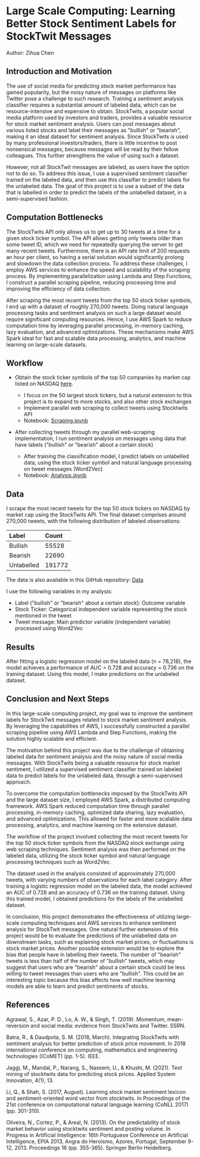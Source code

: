 # Large Scale Computing: Learning Better Stock Sentiment Labels for StockTwit Messages

Author: Zihua Chen

## Introduction and Motivation
The use of social media for predicting stock market performance has gained popularity, but the noisy nature of messages on platforms like Twitter pose a challenge to such research. Training a sentiment analysis classifier requires a substantial amount of labeled data, which can be resource-intensive and expensive to obtain. StockTwits, a popular social media platform used by investors and traders, provides a valuable resource for stock market sentiment analysis. Users can post messages about various listed stocks and label their messages as "bullish" or "bearish", making it an ideal dataset for sentiment analysis. Since StockTwits is used by many professional investors/traders, there is little incentive to post nonsensical messages, because messages will be read by their fellow colleagues. This further strengthens the value of using such a dataset. 

However, not all StockTwit messages are labeled, as users have the option not to do so. To address this issue, I use a supervised sentiment classifier trained on the labeled data, and then use this classifier to predict labels for the unlabeled data. The goal of this project is to use a subset of the data that is labelled in order to predict the labels of the unlabelled dataset, in a semi-supervised fashion.

## Computation Bottlenecks

The StockTwits API only allows us to get up to 30 tweets at a time for a given stock ticker symbol. The API allows getting only tweets older than some tweet ID, which we need for repeatedly querying the server to get many recent tweets. Furthermore, there is an API rate limit of 200 requests an hour per client, so having a serial solution would significantly prolong and slowdown the data collection process. To address these challenges, I employ AWS services to enhance the speed and scalability of the scraping process. By implementing parallelization using Lambda and Step Functions, I construct a parallel scraping pipeline, reducing processing time and improving the efficiency of data collection.

After scraping the most recent tweets from the top 50 stock ticker symbols, I end up with a dataset of roughly 270,000 tweets. Doing natural language processing tasks and sentiment analysis on such a large dataset would require significant computing resources. Hence, I use AWS Spark to reduce computation time by leveraging parallel processing, in-memory caching, lazy evaluation, and advanced optimizations. These mechanisms make AWS Spark ideal for fast and scalable data processing, analytics, and machine learning on large-scale datasets.

## Workflow

* Obtain the stock ticker symbols of the top 50 companies by market cap listed on NASDAQ [here](https://www.nasdaq.com/market-activity/stocks/screener). 
  * I focus on the 50 largest stock tickers, but a natural extension to this project is to expand to more stocks, and also other stock exchanges
  * Implement parallel web scraping to collect tweets using Stocktwits API
  * Notebook: [Scraping.ipynb](https://github.com/macs30123-s23/final-project-zihua/blob/main/Scraping.ipynb)

* After collecting tweets through my parallel web-scraping implementation, I run sentiment analysis on messages using data that have labels ("bullish" or "bearish" about a certain stock)
  * After training the classification model, I predict labels on unlabelled data, using the stock ticker symbol and natural language processing on tweet messages (Word2Vec)
  * Notebook: [Analysis.ipynb](https://github.com/macs30123-s23/final-project-zihua/blob/main/Analysis.ipynb)

## Data

I scrape the most recent tweets for the top 50 stock tickers on NASDAQ by market cap using the StockTwits API. The final dataset comprises around 270,000 tweets, with the following distribution of labeled observations:

Label | Count
:--- | :---
Bullish  | 55528
Bearish  | 22690
Unlabelled  | 191772

The data is also available in this GitHub repository:  [Data](https://github.com/macs30123-s23/final-project-zihua/tree/main/scraped-data)

I use the following variables in my analysis: 
* Label ("bullish" or "bearish" about a certain stock): Outcome variable
* Stock Ticker: Categorical independent variable representing the stock mentioned in the tweet
* Tweet message: Main predictor variable (independent variable) processed using Word2Vec

## Results
After fitting a logistic regression model on the labeled data (n = 78,218), the model achieves a performance of AUC = 0.728 and accuracy = 0.736 on the training dataset. Using this model, I make predictions on the unlabeled dataset.

## Conclusion and Next Steps

In this large-scale computing project, my goal was to improve the sentiment labels for StockTwit messages related to stock market sentiment analysis. By leveraging the capabilities of AWS, I successfully constructed a parallel scraping pipeline using AWS Lambda and Step Functions, making the solution highly scalable and efficient.

The motivation behind this project was due to the challenge of obtaining labeled data for sentiment analysis and the noisy nature of social media messages. With StockTwits being a valuable resource for stock market sentiment, I utilized a supervised sentiment classifier trained on labeled data to predict labels for the unlabeled data, through a semi-supervised approach.

To overcome the computation bottlenecks imposed by the StockTwits API and the large dataset size, I employed AWS Spark, a distributed computing framework. AWS Spark reduced computation time through parallel processing, in-memory caching, optimized data sharing, lazy evaluation, and advanced optimizations. This allowed for faster and more scalable data processing, analytics, and machine learning on the extensive dataset.

The workflow of the project involved collecting the most recent tweets for the top 50 stock ticker symbols from the NASDAQ stock exchange using web scraping techniques. Sentiment analysis was then performed on the labeled data, utilizing the stock ticker symbol and natural language processing techniques such as Word2Vec.

The dataset used in the analysis consisted of approximately 270,000 tweets, with varying numbers of observations for each label category. After training a logistic regression model on the labeled data, the model achieved an AUC of 0.728 and an accuracy of 0.736 on the training dataset. Using this trained model, I obtained predictions for the labels of the unlabelled dataset.

In conclusion, this project demonstrates the effectiveness of utilizing large-scale computing techniques and AWS services to enhance sentiment analysis for StockTwit messages. One natural further extension of this project would be to evaluate the predictions of the unlabelled data on downstream tasks, such as explaining stock market prices, or fluctuations is stock market prices. Another possible extension would be to explore the bias that people have in labelling their tweets. The number of "bearish" tweets is less than half of the number of "bullish" tweets, which may suggest that users who are "bearish" about a certain stock could be less willing to tweet messages than users who are "bullish". This could be an interesting topic because this bias affects how well machine learning models are able to learn and predict sentiments of stocks.

## References

Agrawal, S., Azar, P. D., Lo, A. W., & Singh, T. (2019). Momentum, mean-reversion and social media: evidence from StockTwits and Twitter. SSRN.

Batra, R., & Daudpota, S. M. (2018, March). Integrating StockTwits with sentiment analysis for better prediction of stock price movement. In 2018 international conference on computing, mathematics and engineering technologies (ICoMET) (pp. 1-5). IEEE.

Jaggi, M., Mandal, P., Narang, S., Naseem, U., & Khushi, M. (2021). Text mining of stocktwits data for predicting stock prices. Applied System Innovation, 4(1), 13.

Li, Q., & Shah, S. (2017, August). Learning stock market sentiment lexicon and sentiment-oriented word vector from stocktwits. In Proceedings of the 21st conference on computational natural language learning (CoNLL 2017) (pp. 301-310).

Oliveira, N., Cortez, P., & Areal, N. (2013). On the predictability of stock market behavior using stocktwits sentiment and posting volume. In Progress in Artificial Intelligence: 16th Portuguese Conference on Artificial Intelligence, EPIA 2013, Angra do Heroísmo, Azores, Portugal, September 9-12, 2013. Proceedings 16 (pp. 355-365). Springer Berlin Heidelberg.
